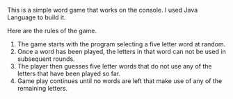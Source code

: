 This is a simple word game that works on the console.
I used Java Language to build it.

Here are the rules of the game.

1. The game starts with the program selecting a five letter word at random.
2. Once a word has been played, the letters in that word can not be used in subsequent rounds.
3. The player then guesses five letter words that do not use any of the letters that have been played so far.
4. Game play continues until no words are left that make use of any of the remaining letters.
